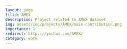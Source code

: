 ```yaml
---
layout: page
title: AMEX
description: Project related to AMEX dataset
img: assets/img/projects/AMEX/main-contribution.png
importance: 1
redirect: https://yxchai.com/AMEX/
category: work
---
```

